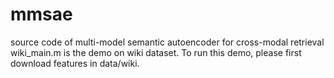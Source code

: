 # mmsae
source code of multi-model semantic autoencoder for cross-modal retrieval
wiki_main.m is the demo on wiki dataset. To run this demo, please first download features in data/wiki.
